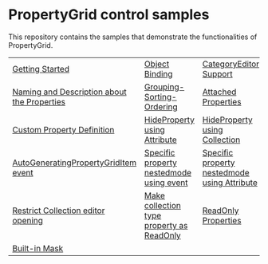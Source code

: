 # PropertyGrid control samples

This repository contains the samples that demonstrate the functionalities of PropertyGrid.

<table>
 <tr>
  <td><a href="Samples/Common">Getting Started</a></td>
  <td><a href="Samples/BindingObject">Object Binding</a></td>
  <td><a href="Samples/CategoryEditor">CategoryEditor Support</a></td>
  <td><a href="Samples/CustomEditor">CustomEditor Support</a></td>  
  <td><a href="Samples/CollectionEditor">CollectionEditor Support</a></td> 
  </tr>
  <tr>
  <td><a href="Samples/Name-Description">Naming and Description about the Properties</a></td>
  <td><a href="Samples/Grouping-Sorting-Ordering">Grouping-Sorting-Ordering</a></td>
  <td><a href="Samples/Attached-properties">Attached Properties</a></td>
  <td><a href="Samples/Nested_Properties">Nested Properties</a></td>    
  <td><a href="Samples/DirectCollectionEditor">Direct CollectionEditor Support</a></td>  
   
  </tr>
  <tr>
  <td><a href="Samples/Custom-PropertyDefinition">Custom Property Definition</a></td>
  <td><a href="Samples/HidePropertyByAttribute">HideProperty using Attribute</a></td>
  <td><a href="Samples/HidePropertyByCollection">HideProperty using Collection</a></td>
  <td><a href="Samples/Apperance">Apperance</a></td> 
  <td><a href="Samples/NestedCollectionEditor">Nested CollectionEditor Support</a></td>  
 </tr>
 <tr>
  <td><a href="Samples/AutoGeneratingPropertyGridItem event">AutoGeneratingPropertyGridItem event</a></td>
  <td><a href="Samples/AutoGeneratingPropertyGridItem_NestedMode">Specific property nestedmode using event</a></td>
  <td><a href="Samples/Attribute_NestedMode">Specific property nestedmode using Attribute</a></td>
  <td><a href="Samples/Mask_Attributes">Restrict input using MaskAttributes</a></td>
  <td><a href="Samples/Mask_Editors">Restrict input using MaskEditor</a></td>
 </tr>
 <tr> 
  <td><a href="Samples/CollectionEditorOpening">Restrict Collection editor opening</a></td>
  <td><a href="Samples/CollectionEditorOpening">Make collection type property as ReadOnly</a></td>
  <td><a href="Samples/ReadOnlyProperty">ReadOnly Properties</a></td>
 <td><a href="Samples/Localization">Localization</a></td>
 <td><a href="Samples/Themes">Themes</a></td>
 </tr>
  <tr> 
  <td><a href="Samples/Built-in-Mask">Built-in Mask</a></td>
 </tr>
</table>
